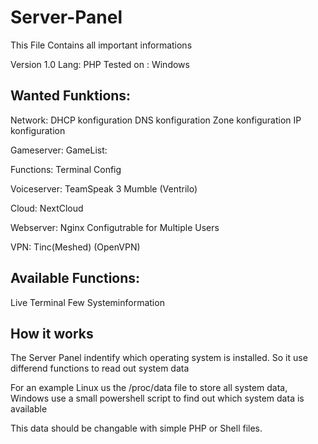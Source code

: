 # Server-Panel
This File Contains all important informations

Version 1.0
Lang: PHP
Tested on : Windows

## Wanted Funktions:
Network:
 DHCP konfiguration
 DNS konfiguration
 Zone konfiguration
 IP konfiguration

Gameserver:
 GameList:
  
 Functions:
  Terminal
  Config

Voiceserver:
 TeamSpeak 3
 Mumble
 (Ventrilo)

Cloud:
 NextCloud

Webserver:
 Nginx
  Configutrable for Multiple Users
  
VPN:
 Tinc(Meshed)
 (OpenVPN)
 
## Available Functions:
Live Terminal
Few Systeminformation



## How it works
The Server Panel indentify which operating system is installed.
So it use differend functions to read out system data

For an example Linux us the /proc/data file to store all 
system data, Windows use a small powershell script to find
out which system data is available

This data should be changable with simple PHP or Shell files.

